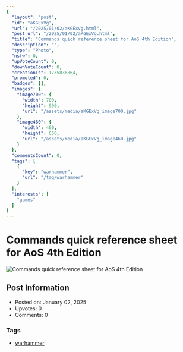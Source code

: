 ```yaml
---
{
  "layout": "post",
  "id": "aKGExVg",
  "url": "/2025/01/02/aKGExVg.html",
  "post_url": "/2025/01/02/aKGExVg.html",
  "title": "Commands quick reference sheet for AoS 4th Edition",
  "description": "",
  "type": "Photo",
  "nsfw": 0,
  "upVoteCount": 0,
  "downVoteCount": 0,
  "creationTs": 1735836864,
  "promoted": 0,
  "badges": [],
  "images": {
    "image700": {
      "width": 700,
      "height": 990,
      "url": "/assets/media/aKGExVg_image700.jpg"
    },
    "image460": {
      "width": 460,
      "height": 650,
      "url": "/assets/media/aKGExVg_image460.jpg"
    }
  },
  "commentsCount": 0,
  "tags": [
    {
      "key": "warhammer",
      "url": "/tag/warhammer"
    }
  ],
  "interests": [
    "games"
  ]
}
---
```


# Commands quick reference sheet for AoS 4th Edition

![Commands quick reference sheet for AoS 4th Edition](/assets/media/aKGExVg_image700.jpg)

## Post Information

- Posted on: January 02, 2025
- Upvotes: 0
- Comments: 0

### Tags

- [warhammer](/tag/warhammer)
